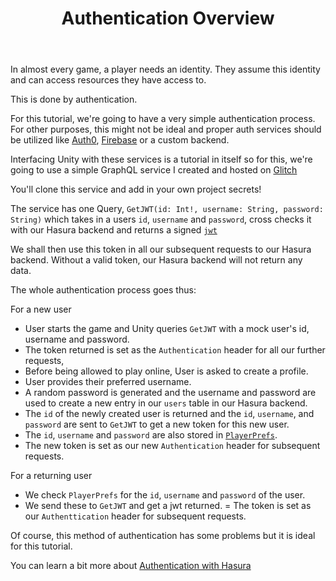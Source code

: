﻿---
title: "Authentication Overview"
metaTitle: "Authentication and Authorization with Hasura | GraphQL Unity Hasura Tutorial"
metaDescription: "This part covers authentication, allowing our players to be unique users."
---

In almost every game, a player needs an identity. They assume this identity and can access resources they have access to.

This is done by authentication.

For this tutorial, we're going to have a very simple authentication process. For other purposes, this might not be ideal and proper auth services should be utilized like [Auth0](https://auth0.com/), [Firebase](https://firebase.google.com/docs/auth) or a custom backend.

Interfacing Unity with these services is a tutorial in itself so for this, we're going to use a simple GraphQL service I created and hosted on [Glitch](https://glitch.com/)

You'll clone this service and add in your own project secrets!

The service has one Query, `GetJWT(id: Int!, username: String, password: String)` which takes in a users `id`, `username` and `password`, cross checks it with our Hasura backend and returns a signed [`jwt`](https://jwt.io/introduction/)

We shall then use this token in all our subsequent requests to our Hasura backend. Without a valid token, our Hasura backend will not return any data.

The whole authentication process goes thus:

For a new user
- User starts the game and Unity queries `GetJWT` with a mock user's id, username and password.
- The token returned is set as the `Authentication` header for all our further requests,
- Before being allowed to play online, User is asked to create a profile.
- User provides their preferred username.
- A random password is generated and the username and password are used to create a new entry in our `users` table in our Hasura backend.
- The `id` of the newly created user is returned and the `id`, `username`, and `password` are sent to `GetJWT` to get a new token for this new user.
- The `id`, `username` and `password` are also stored in [`PlayerPrefs`](https://docs.unity3d.com/ScriptReference/PlayerPrefs.html).
- The new token is set as our new `Authentication` header for subsequent requests.

For a returning user
- We check `PlayerPrefs` for the `id`, `username` and `password` of the user.
- We send these to `GetJWT` and get a jwt returned.
= The token is set as our `Authenttication` header for subsequent requests.

Of course, this method of authentication has some problems but it is ideal for this tutorial.

You can learn a bit more about [Authentication with Hasura](https://hasura.io/learn/graphql/hasura/authentication/)
